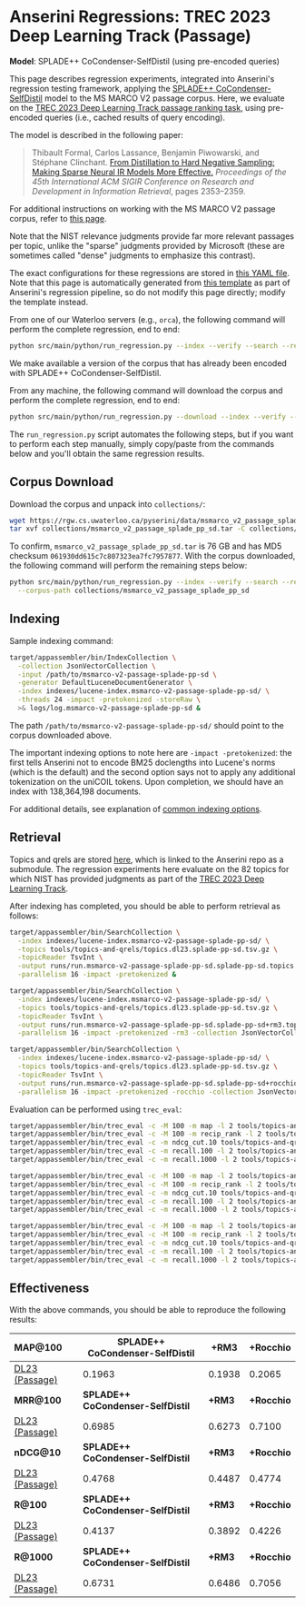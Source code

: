 # Anserini Regressions: TREC 2023 Deep Learning Track (Passage)

**Model**: SPLADE++ CoCondenser-SelfDistil (using pre-encoded queries)

This page describes regression experiments, integrated into Anserini's regression testing framework, applying the [SPLADE++ CoCondenser-SelfDistil](https://huggingface.co/naver/splade-cocondenser-selfdistil) model to the MS MARCO V2 passage corpus.
Here, we evaluate on the [TREC 2023 Deep Learning Track passage ranking task](https://trec.nist.gov/data/deep2023.html), using pre-encoded queries (i.e., cached results of query encoding).

The model is described in the following paper:

> Thibault Formal, Carlos Lassance, Benjamin Piwowarski, and Stéphane Clinchant. [From Distillation to Hard Negative Sampling: Making Sparse Neural IR Models More Effective.](https://dl.acm.org/doi/10.1145/3477495.3531857) _Proceedings of the 45th International ACM SIGIR Conference on Research and Development in Information Retrieval_, pages 2353–2359.

For additional instructions on working with the MS MARCO V2 passage corpus, refer to [this page](../../docs/experiments-msmarco-v2.md).

Note that the NIST relevance judgments provide far more relevant passages per topic, unlike the "sparse" judgments provided by Microsoft (these are sometimes called "dense" judgments to emphasize this contrast).

The exact configurations for these regressions are stored in [this YAML file](../../src/main/resources/regression/dl23-passage-splade-pp-sd.yaml).
Note that this page is automatically generated from [this template](../../src/main/resources/docgen/templates/dl23-passage-splade-pp-sd.template) as part of Anserini's regression pipeline, so do not modify this page directly; modify the template instead.

From one of our Waterloo servers (e.g., `orca`), the following command will perform the complete regression, end to end:

```bash
python src/main/python/run_regression.py --index --verify --search --regression dl23-passage-splade-pp-sd
```

We make available a version of the corpus that has already been encoded with SPLADE++ CoCondenser-SelfDistil.

From any machine, the following command will download the corpus and perform the complete regression, end to end:

```bash
python src/main/python/run_regression.py --download --index --verify --search --regression dl23-passage-splade-pp-sd
```

The `run_regression.py` script automates the following steps, but if you want to perform each step manually, simply copy/paste from the commands below and you'll obtain the same regression results.

## Corpus Download

Download the corpus and unpack into `collections/`:

```bash
wget https://rgw.cs.uwaterloo.ca/pyserini/data/msmarco_v2_passage_splade_pp_sd.tar -P collections/
tar xvf collections/msmarco_v2_passage_splade_pp_sd.tar -C collections/
```

To confirm, `msmarco_v2_passage_splade_pp_sd.tar` is 76 GB and has MD5 checksum `061930dd615c7c807323ea7fc7957877`.
With the corpus downloaded, the following command will perform the remaining steps below:

```bash
python src/main/python/run_regression.py --index --verify --search --regression dl23-passage-splade-pp-sd \
  --corpus-path collections/msmarco_v2_passage_splade_pp_sd
```

## Indexing

Sample indexing command:

```bash
target/appassembler/bin/IndexCollection \
  -collection JsonVectorCollection \
  -input /path/to/msmarco-v2-passage-splade-pp-sd \
  -generator DefaultLuceneDocumentGenerator \
  -index indexes/lucene-index.msmarco-v2-passage-splade-pp-sd/ \
  -threads 24 -impact -pretokenized -storeRaw \
  >& logs/log.msmarco-v2-passage-splade-pp-sd &
```

The path `/path/to/msmarco-v2-passage-splade-pp-sd/` should point to the corpus downloaded above.

The important indexing options to note here are `-impact -pretokenized`: the first tells Anserini not to encode BM25 doclengths into Lucene's norms (which is the default) and the second option says not to apply any additional tokenization on the uniCOIL tokens.
Upon completion, we should have an index with 138,364,198 documents.

For additional details, see explanation of [common indexing options](../../docs/common-indexing-options.md).

## Retrieval

Topics and qrels are stored [here](https://github.com/castorini/anserini-tools/tree/master/topics-and-qrels), which is linked to the Anserini repo as a submodule.
The regression experiments here evaluate on the 82 topics for which NIST has provided judgments as part of the [TREC 2023 Deep Learning Track](https://trec.nist.gov/data/deep2023.html).

After indexing has completed, you should be able to perform retrieval as follows:

```bash
target/appassembler/bin/SearchCollection \
  -index indexes/lucene-index.msmarco-v2-passage-splade-pp-sd/ \
  -topics tools/topics-and-qrels/topics.dl23.splade-pp-sd.tsv.gz \
  -topicReader TsvInt \
  -output runs/run.msmarco-v2-passage-splade-pp-sd.splade-pp-sd.topics.dl23.splade-pp-sd.txt \
  -parallelism 16 -impact -pretokenized &

target/appassembler/bin/SearchCollection \
  -index indexes/lucene-index.msmarco-v2-passage-splade-pp-sd/ \
  -topics tools/topics-and-qrels/topics.dl23.splade-pp-sd.tsv.gz \
  -topicReader TsvInt \
  -output runs/run.msmarco-v2-passage-splade-pp-sd.splade-pp-sd+rm3.topics.dl23.splade-pp-sd.txt \
  -parallelism 16 -impact -pretokenized -rm3 -collection JsonVectorCollection &

target/appassembler/bin/SearchCollection \
  -index indexes/lucene-index.msmarco-v2-passage-splade-pp-sd/ \
  -topics tools/topics-and-qrels/topics.dl23.splade-pp-sd.tsv.gz \
  -topicReader TsvInt \
  -output runs/run.msmarco-v2-passage-splade-pp-sd.splade-pp-sd+rocchio.topics.dl23.splade-pp-sd.txt \
  -parallelism 16 -impact -pretokenized -rocchio -collection JsonVectorCollection &
```

Evaluation can be performed using `trec_eval`:

```bash
target/appassembler/bin/trec_eval -c -M 100 -m map -l 2 tools/topics-and-qrels/qrels.dl23-passage.txt runs/run.msmarco-v2-passage-splade-pp-sd.splade-pp-sd.topics.dl23.splade-pp-sd.txt
target/appassembler/bin/trec_eval -c -M 100 -m recip_rank -l 2 tools/topics-and-qrels/qrels.dl23-passage.txt runs/run.msmarco-v2-passage-splade-pp-sd.splade-pp-sd.topics.dl23.splade-pp-sd.txt
target/appassembler/bin/trec_eval -c -m ndcg_cut.10 tools/topics-and-qrels/qrels.dl23-passage.txt runs/run.msmarco-v2-passage-splade-pp-sd.splade-pp-sd.topics.dl23.splade-pp-sd.txt
target/appassembler/bin/trec_eval -c -m recall.100 -l 2 tools/topics-and-qrels/qrels.dl23-passage.txt runs/run.msmarco-v2-passage-splade-pp-sd.splade-pp-sd.topics.dl23.splade-pp-sd.txt
target/appassembler/bin/trec_eval -c -m recall.1000 -l 2 tools/topics-and-qrels/qrels.dl23-passage.txt runs/run.msmarco-v2-passage-splade-pp-sd.splade-pp-sd.topics.dl23.splade-pp-sd.txt

target/appassembler/bin/trec_eval -c -M 100 -m map -l 2 tools/topics-and-qrels/qrels.dl23-passage.txt runs/run.msmarco-v2-passage-splade-pp-sd.splade-pp-sd+rm3.topics.dl23.splade-pp-sd.txt
target/appassembler/bin/trec_eval -c -M 100 -m recip_rank -l 2 tools/topics-and-qrels/qrels.dl23-passage.txt runs/run.msmarco-v2-passage-splade-pp-sd.splade-pp-sd+rm3.topics.dl23.splade-pp-sd.txt
target/appassembler/bin/trec_eval -c -m ndcg_cut.10 tools/topics-and-qrels/qrels.dl23-passage.txt runs/run.msmarco-v2-passage-splade-pp-sd.splade-pp-sd+rm3.topics.dl23.splade-pp-sd.txt
target/appassembler/bin/trec_eval -c -m recall.100 -l 2 tools/topics-and-qrels/qrels.dl23-passage.txt runs/run.msmarco-v2-passage-splade-pp-sd.splade-pp-sd+rm3.topics.dl23.splade-pp-sd.txt
target/appassembler/bin/trec_eval -c -m recall.1000 -l 2 tools/topics-and-qrels/qrels.dl23-passage.txt runs/run.msmarco-v2-passage-splade-pp-sd.splade-pp-sd+rm3.topics.dl23.splade-pp-sd.txt

target/appassembler/bin/trec_eval -c -M 100 -m map -l 2 tools/topics-and-qrels/qrels.dl23-passage.txt runs/run.msmarco-v2-passage-splade-pp-sd.splade-pp-sd+rocchio.topics.dl23.splade-pp-sd.txt
target/appassembler/bin/trec_eval -c -M 100 -m recip_rank -l 2 tools/topics-and-qrels/qrels.dl23-passage.txt runs/run.msmarco-v2-passage-splade-pp-sd.splade-pp-sd+rocchio.topics.dl23.splade-pp-sd.txt
target/appassembler/bin/trec_eval -c -m ndcg_cut.10 tools/topics-and-qrels/qrels.dl23-passage.txt runs/run.msmarco-v2-passage-splade-pp-sd.splade-pp-sd+rocchio.topics.dl23.splade-pp-sd.txt
target/appassembler/bin/trec_eval -c -m recall.100 -l 2 tools/topics-and-qrels/qrels.dl23-passage.txt runs/run.msmarco-v2-passage-splade-pp-sd.splade-pp-sd+rocchio.topics.dl23.splade-pp-sd.txt
target/appassembler/bin/trec_eval -c -m recall.1000 -l 2 tools/topics-and-qrels/qrels.dl23-passage.txt runs/run.msmarco-v2-passage-splade-pp-sd.splade-pp-sd+rocchio.topics.dl23.splade-pp-sd.txt
```

## Effectiveness

With the above commands, you should be able to reproduce the following results:

| **MAP@100**                                                                                                  | **SPLADE++ CoCondenser-SelfDistil**| **+RM3**  | **+Rocchio**|
|:-------------------------------------------------------------------------------------------------------------|-----------|-----------|-----------|
| [DL23 (Passage)](https://microsoft.github.io/msmarco/TREC-Deep-Learning)                                     | 0.1963    | 0.1938    | 0.2065    |
| **MRR@100**                                                                                                  | **SPLADE++ CoCondenser-SelfDistil**| **+RM3**  | **+Rocchio**|
| [DL23 (Passage)](https://microsoft.github.io/msmarco/TREC-Deep-Learning)                                     | 0.6985    | 0.6273    | 0.7100    |
| **nDCG@10**                                                                                                  | **SPLADE++ CoCondenser-SelfDistil**| **+RM3**  | **+Rocchio**|
| [DL23 (Passage)](https://microsoft.github.io/msmarco/TREC-Deep-Learning)                                     | 0.4768    | 0.4487    | 0.4774    |
| **R@100**                                                                                                    | **SPLADE++ CoCondenser-SelfDistil**| **+RM3**  | **+Rocchio**|
| [DL23 (Passage)](https://microsoft.github.io/msmarco/TREC-Deep-Learning)                                     | 0.4137    | 0.3892    | 0.4226    |
| **R@1000**                                                                                                   | **SPLADE++ CoCondenser-SelfDistil**| **+RM3**  | **+Rocchio**|
| [DL23 (Passage)](https://microsoft.github.io/msmarco/TREC-Deep-Learning)                                     | 0.6731    | 0.6486    | 0.7056    |
